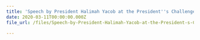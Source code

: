 ```yaml
---
title: 'Speech by President Halimah Yacob at the President''s Challenge 2020 Launch'
date: 2020-03-11T00:00:00.000Z
file_url: /files/Speech-by-President-Halimah-Yacob-at-the-President-s-Challenge-2020-Launch-on-PC-Enabling-Employment-Pledge-and-ExtraOrdinary-Apprenticeship-Programme.pdf

---
```


